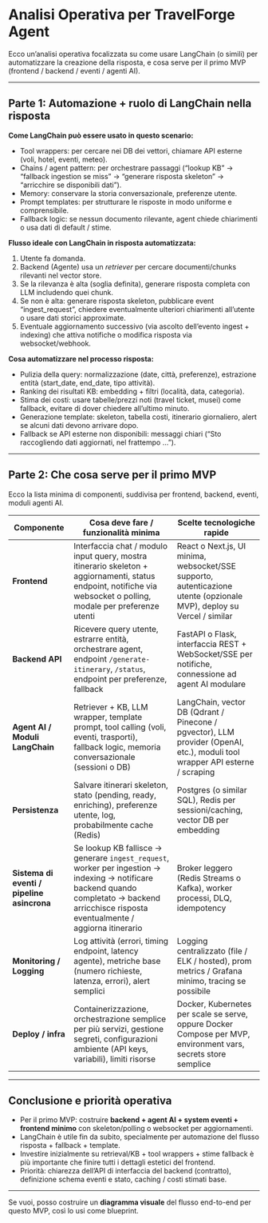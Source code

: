 # Analisi Operativa per TravelForge Agent

Ecco un’analisi operativa focalizzata su come usare LangChain (o simili) per automatizzare la creazione della risposta, e cosa serve per il primo MVP (frontend / backend / eventi / agenti AI).

---

## Parte 1: Automazione + ruolo di LangChain nella risposta

**Come LangChain può essere usato in questo scenario:**

* Tool wrappers: per cercare nei DB dei vettori, chiamare API esterne (voli, hotel, eventi, meteo).
* Chains / agent pattern: per orchestrare passaggi (“lookup KB” → “fallback ingestion se miss” → “generare risposta skeleton” → “arricchire se disponibili dati”).
* Memory: conservare la storia conversazionale, preferenze utente.
* Prompt templates: per strutturare le risposte in modo uniforme e comprensibile.
* Fallback logic: se nessun documento rilevante, agent chiede chiarimenti o usa dati di default / stime.

**Flusso ideale con LangChain in risposta automatizzata:**

1. Utente fa domanda.
2. Backend (Agente) usa un *retriever* per cercare documenti/chunks rilevanti nel vector store.
3. Se la rilevanza è alta (soglia definita), generare risposta completa con LLM includendo quei chunk.
4. Se non è alta: generare risposta skeleton, pubblicare event “ingest_request”, chiedere eventualmente ulteriori chiarimenti all’utente o usare dati storici approximate.
5. Eventuale aggiornamento successivo (via ascolto dell’evento ingest + indexing) che attiva notifiche o modifica risposta via websocket/webhook.

**Cosa automatizzare nel processo risposta:**

* Pulizia della query: normalizzazione (date, città, preferenze), estrazione entità (start_date, end_date, tipo attività).
* Ranking dei risultati KB: embedding + filtri (località, data, categoria).
* Stima dei costi: usare tabelle/prezzi noti (travel ticket, musei) come fallback, evitare di dover chiedere all’ultimo minuto.
* Generazione template: skeleton, tabella costi, itinerario giornaliero, alert se alcuni dati devono arrivare dopo.
* Fallback se API esterne non disponibili: messaggi chiari (“Sto raccogliendo dati aggiornati, nel frattempo ...”).

---

## Parte 2: Che cosa serve per il primo MVP

Ecco la lista minima di componenti, suddivisa per frontend, backend, eventi, moduli agenti AI.

| Componente                                 | Cosa deve fare / funzionalità minima                                                                                                                                                         | Scelte tecnologiche rapide                                                                                                   |
| ------------------------------------------ | -------------------------------------------------------------------------------------------------------------------------------------------------------------------------------------------- | ---------------------------------------------------------------------------------------------------------------------------- |
| **Frontend**                               | Interfaccia chat / modulo input query, mostra itinerario skeleton + aggiornamenti, status endpoint, notifiche via websocket o polling, modale per preferenze utenti                          | React o Next.js, UI minima, websocket/SSE supporto, autenticazione utente (opzionale MVP), deploy su Vercel / similar        |
| **Backend API**                            | Ricevere query utente, estrarre entità, orchestrare agent, endpoint `/generate-itinerary`, `/status`, endpoint per preferenze, fallback                                                      | FastAPI o Flask, interfaccia REST + WebSocket/SSE per notifiche, connessione ad agent AI modulare                            |
| **Agent AI / Moduli LangChain**            | Retriever + KB, LLM wrapper, template prompt, tool calling (voli, eventi, trasporti), fallback logic, memoria conversazionale (sessioni o DB)                                                | LangChain, vector DB (Qdrant / Pinecone / pgvector), LLM provider (OpenAI, etc.), moduli tool wrapper API esterne / scraping |
| **Persistenza**                            | Salvare itinerari skeleton, stato (pending, ready, enriching), preferenze utente, log, probabilmente cache (Redis)                                                                           | Postgres (o similar SQL), Redis per sessioni/caching, vector DB per embedding                                                |
| **Sistema di eventi / pipeline asincrona** | Se lookup KB fallisce → generare `ingest_request`, worker per ingestion → indexing → notificare backend quando completato → backend arricchisce risposta eventualmente / aggiorna itinerario | Broker leggero (Redis Streams o Kafka), worker processi, DLQ, idempotency                                                    |
| **Monitoring / Logging**                   | Log attività (errori, timing endpoint, latency agente), metriche base (numero richieste, latenza, errori), alert semplici                                                                    | Logging centralizzato (file / ELK / hosted), prom metrics / Grafana minimo, tracing se possibile                             |
| **Deploy / infra**                         | Containerizzazione, orchestrazione semplice per più servizi, gestione segreti, configurazioni ambiente (API keys, variabili), limiti risorse                                                 | Docker, Kubernetes per scale se serve, oppure Docker Compose per MVP, environment vars, secrets store semplice               |

---

## Conclusione e priorità operativa

* Per il primo MVP: costruire **backend + agent AI + system eventi + frontend minimo** con skeleton/polling o websocket per aggiornamenti.
* LangChain è utile fin da subito, specialmente per automazione del flusso risposta + fallback + template.
* Investire inizialmente su retrieval/KB + tool wrappers + stime fallback è più importante che finire tutti i dettagli estetici del frontend.
* Priorità: chiarezza dell’API di interfaccia del backend (contratto), definizione schema eventi e stato, caching / costi stimati base.

---

Se vuoi, posso costruire un **diagramma visuale** del flusso end-to-end per questo MVP, così lo usi come blueprint.
